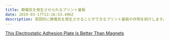 ```yaml
---
title: 静電気を発生させられるプリント基板
date: 2019-03-17T13:16:53.496Z
description: 意図的に静電気を発生させることができるプリント基板の作例を紹介します。
---
```

[This Electrostatic Adhesion Plate Is Better Than Magnets](https://blog.hackster.io/this-electrostatic-adhesion-plate-is-better-than-magnets-2dd84b713a97)
